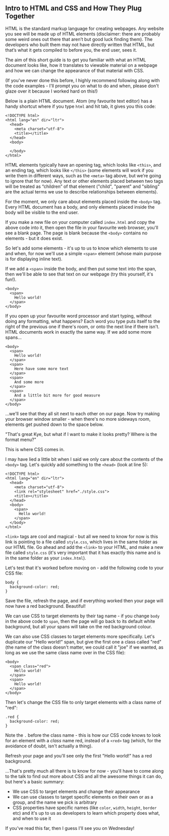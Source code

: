 ## Intro to HTML and CSS and How They Plug Together

HTML is the standard markup language for creating webpages.  Any website you see will be made up of HTML elements (disclaimer: there are probably some weird ones out there that aren’t but good luck finding them).  The developers who built them may not have directly written that HTML, but that’s what it gets compiled to before you, the end user, sees it.

The aim of this short guide is to get you familiar with what an HTML document looks like, how it translates to viewable material on a webpage and how we can change the appearance of that material with CSS.

(If you've never done this before, I highly recommend following along with the code examples - I'll prompt you on what to do and when, please don't glaze over it because I worked hard on this!)

Below is a plain HTML document. Atom (my favourite text editor) has a handy shortcut where if you type `html` and hit tab, it gives you this code:

```
<!DOCTYPE html>
<html lang="en" dir="ltr">
  <head>
    <meta charset="utf-8">
    <title></title>
  </head>
  <body>

  </body>
</html>
```

HTML elements typically have an opening tag, which looks like `<this>`, and an ending tag, which looks like `</this>` (some elements will work if you write them in different ways, such as the `<meta>` tag above, but we’re going to ignore that for now).  Any text or other elements placed between two tags will be treated as “children” of that element ("child", "parent" and "sibling" are the actual terms we use to describe relationships between elements).

For the moment, we only care about elements placed inside the `<body>` tag.  Every HTML document has a body, and only elements placed inside the body will be visible to the end user.

If you make a new file on your computer called `index.html` and copy the above code into it, then open the file in your favourite web browser, you'll see a blank page. The page is blank because the `<body>` contains no elements - but it does exist.

So let's add some elements - it's up to us to know which elements to use and when, for now we'll use a simple `<span>` element (whose main purpose is for displaying inline text).

If we add a `<span>` inside the body, and then put some text into the span, then we'll be able to see that text on our webpage (try this yourself, it's fun!).

```
<body>
  <span>
    Hello world!
  </span>
</body>
```

If you open up your favourite word processor and start typing, without doing any formatting, what happens?  Each word you type puts itself to the right of the previous one if there's room, or onto the next line if there isn't. HTML documents work in exactly the same way. If we add some more spans...

```
<body>
  <span>
    Hello world!
  </span>
  <span>
    Here have some more text
  </span>
  <span>
    And some more
  </span>
  <span>
    And a little bit more for good measure
  </span>
</body>
```

...we'll see that they all sit next to each other on our page.  Now try making your browser window smaller - when there's no more sideways room, elements get pushed down to the space below.

"That's great Kye, but what if I want to make it looks pretty? Where is the format menu?"

This is where CSS comes in.

I may have lied a little bit when I said we only care about the contents of the `<body>` tag. Let's quickly add something to the `<head>` (look at line 5):

```
<!DOCTYPE html>
<html lang="en" dir="ltr">
  <head>
    <meta charset="utf-8">
    <link rel="stylesheet" href="./style.css">
    <title></title>
  </head>
  <body>
    <span>
      Hello world!
    </span>
  </body>
</html>
```

`<link>` tags are cool and magical - but all we need to know for now is this link is pointing to a file called `style.css`, which lives in the same folder as our HTML file. Go ahead and add the `<link>` to your HTML, and make a new file called `style.css` (it's very important that it has exactly this name and is in the same folder as your `index.html`).

Let's test that it's worked before moving on - add the following code to your CSS file:

```
body {
  background-color: red;
}
```

Save the file, refresh the page, and if everything worked then your page will now have a red background. Beautiful!

We can use CSS to target elements by their tag name - if you change `body` in the above code to `span`, then the page will go back to its default white background, but all your spans will take on the red background colour.

We can also use CSS classes to target elements more specifically.  Let's duplicate our "Hello world!" span, but give the first one a class called "red" (the name of the class doesn't matter, we could call it "joe" if we wanted, as long as we use the same class name over in the CSS file):

```
<body>
  <span class="red">
    Hello world!
  </span>
  <span>
    Hello world!
  </span>
</body>
```

Then let's change the CSS file to only target elements with a class name of "red":

```
.red {
  background-color: red;
}
```

Note the `.` before the class name - this is how our CSS code knows to look for an element with a *class*  name red, instead of a `<red>` tag (which, for the avoidance of doubt, isn't actually a thing).

Refresh your page and you'll see only the first "Hello world!" has a red background.

...That's pretty much all there is to know for now - you'll have to come along to the talk to find out more about CSS and all the awesome things it can do, but here's a basic summary:

- We use CSS to target elements and change their appearance
- We can use classes to target specific elements on their own or as a group, and the name we pick is arbitrary
- CSS properties have specific names (like `color`, `width`, `height`, `border` etc) and it's up to us as developers to learn which property does what, and when to use it

If you've read this far, then I guess I'll see you on Wednesday!
